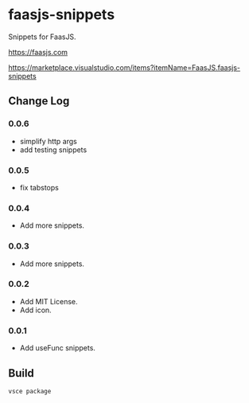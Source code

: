 # faasjs-snippets

Snippets for FaasJS.

https://faasjs.com

https://marketplace.visualstudio.com/items?itemName=FaasJS.faasjs-snippets

## Change Log

### 0.0.6

- simplify http args
- add testing snippets

### 0.0.5

- fix tabstops

### 0.0.4

- Add more snippets.

### 0.0.3

- Add more snippets.

### 0.0.2

- Add MIT License.
- Add icon.

### 0.0.1

- Add useFunc snippets.

## Build

    vsce package
